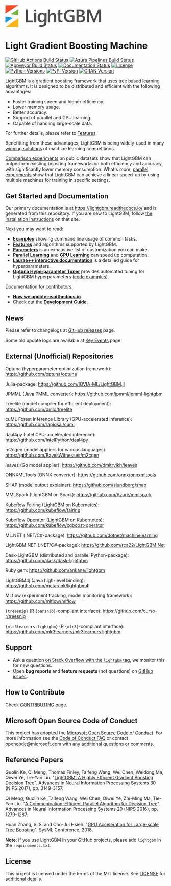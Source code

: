 <img src=https://github.com/microsoft/LightGBM/blob/master/docs/logo/LightGBM_logo_black_text.svg width=300 />

Light Gradient Boosting Machine
===============================

[![GitHub Actions Build Status](https://github.com/microsoft/LightGBM/workflows/R%20GitHub%20Actions/badge.svg?branch=master)](https://github.com/microsoft/LightGBM/actions)
[![Azure Pipelines Build Status](https://lightgbm-ci.visualstudio.com/lightgbm-ci/_apis/build/status/Microsoft.LightGBM?branchName=master)](https://lightgbm-ci.visualstudio.com/lightgbm-ci/_build/latest?definitionId=1)
[![Appveyor Build Status](https://ci.appveyor.com/api/projects/status/1ys5ot401m0fep6l/branch/master?svg=true)](https://ci.appveyor.com/project/guolinke/lightgbm/branch/master)
[![Documentation Status](https://readthedocs.org/projects/lightgbm/badge/?version=latest)](https://lightgbm.readthedocs.io/)
[![License](https://img.shields.io/github/license/microsoft/lightgbm.svg)](https://github.com/microsoft/LightGBM/blob/master/LICENSE)
[![Python Versions](https://img.shields.io/pypi/pyversions/lightgbm.svg?logo=python&logoColor=white)](https://pypi.org/project/lightgbm)
[![PyPI Version](https://img.shields.io/pypi/v/lightgbm.svg?logo=pypi&logoColor=white)](https://pypi.org/project/lightgbm)
[![CRAN Version](https://www.r-pkg.org/badges/version/lightgbm)](https://cran.r-project.org/package=lightgbm)

LightGBM is a gradient boosting framework that uses tree based learning algorithms. It is designed to be distributed and efficient with the following advantages:

- Faster training speed and higher efficiency.
- Lower memory usage.
- Better accuracy.
- Support of parallel and GPU learning.
- Capable of handling large-scale data.

For further details, please refer to [Features](https://github.com/microsoft/LightGBM/blob/master/docs/Features.rst).

Benefitting from these advantages, LightGBM is being widely-used in many [winning solutions](https://github.com/microsoft/LightGBM/blob/master/examples/README.md#machine-learning-challenge-winning-solutions) of machine learning competitions.

[Comparison experiments](https://github.com/microsoft/LightGBM/blob/master/docs/Experiments.rst#comparison-experiment) on public datasets show that LightGBM can outperform existing boosting frameworks on both efficiency and accuracy, with significantly lower memory consumption. What's more, [parallel experiments](https://github.com/microsoft/LightGBM/blob/master/docs/Experiments.rst#parallel-experiment) show that LightGBM can achieve a linear speed-up by using multiple machines for training in specific settings.

Get Started and Documentation
-----------------------------

Our primary documentation is at https://lightgbm.readthedocs.io/ and is generated from this repository. If you are new to LightGBM, follow [the installation instructions](https://lightgbm.readthedocs.io/en/latest/Installation-Guide.html) on that site.

Next you may want to read:

- [**Examples**](https://github.com/microsoft/LightGBM/tree/master/examples) showing command line usage of common tasks.
- [**Features**](https://github.com/microsoft/LightGBM/blob/master/docs/Features.rst) and algorithms supported by LightGBM.
- [**Parameters**](https://github.com/microsoft/LightGBM/blob/master/docs/Parameters.rst) is an exhaustive list of customization you can make.
- [**Parallel Learning**](https://github.com/microsoft/LightGBM/blob/master/docs/Parallel-Learning-Guide.rst) and [**GPU Learning**](https://github.com/microsoft/LightGBM/blob/master/docs/GPU-Tutorial.rst) can speed up computation.
- [**Laurae++ interactive documentation**](https://sites.google.com/view/lauraepp/parameters) is a detailed guide for hyperparameters.
- [**Optuna Hyperparameter Tuner**](https://medium.com/optuna/lightgbm-tuner-new-optuna-integration-for-hyperparameter-optimization-8b7095e99258) provides automated tuning for LightGBM hyperparameters ([code examples](https://github.com/optuna/optuna/blob/master/examples/)).

Documentation for contributors:

- [**How we update readthedocs.io**](https://github.com/microsoft/LightGBM/blob/master/docs/README.rst).
- Check out the [**Development Guide**](https://github.com/microsoft/LightGBM/blob/master/docs/Development-Guide.rst).

News
----

Please refer to changelogs at [GitHub releases](https://github.com/microsoft/LightGBM/releases) page.

Some old update logs are available at [Key Events](https://github.com/microsoft/LightGBM/blob/master/docs/Key-Events.md) page.

External (Unofficial) Repositories
----------------------------------

Optuna (hyperparameter optimization framework): https://github.com/optuna/optuna

Julia-package: https://github.com/IQVIA-ML/LightGBM.jl

JPMML (Java PMML converter): https://github.com/jpmml/jpmml-lightgbm

Treelite (model compiler for efficient deployment): https://github.com/dmlc/treelite

cuML Forest Inference Library (GPU-accelerated inference): https://github.com/rapidsai/cuml

daal4py (Intel CPU-accelerated inference): https://github.com/IntelPython/daal4py

m2cgen (model appliers for various languages): https://github.com/BayesWitnesses/m2cgen

leaves (Go model applier): https://github.com/dmitryikh/leaves

ONNXMLTools (ONNX converter): https://github.com/onnx/onnxmltools

SHAP (model output explainer): https://github.com/slundberg/shap

MMLSpark (LightGBM on Spark): https://github.com/Azure/mmlspark

Kubeflow Fairing (LightGBM on Kubernetes): https://github.com/kubeflow/fairing

Kubeflow Operator (LightGBM on Kubernetes): https://github.com/kubeflow/xgboost-operator

ML.NET (.NET/C#-package): https://github.com/dotnet/machinelearning

LightGBM.NET (.NET/C#-package): https://github.com/rca22/LightGBM.Net

Dask-LightGBM (distributed and parallel Python-package): https://github.com/dask/dask-lightgbm

Ruby gem: https://github.com/ankane/lightgbm

LightGBM4j (Java high-level binding): https://github.com/metarank/lightgbm4j

MLflow (experiment tracking, model monitoring framework): https://github.com/mlflow/mlflow

`{treesnip}` (R `{parsnip}`-compliant interface): https://github.com/curso-r/treesnip

`{mlr3learners.lightgbm}` (R `{mlr3}`-compliant interface): https://github.com/mlr3learners/mlr3learners.lightgbm

Support
-------

- Ask a question [on Stack Overflow with the `lightgbm` tag](https://stackoverflow.com/questions/ask?tags=lightgbm), we monitor this for new questions.
- Open **bug reports** and **feature requests** (not questions) on [GitHub issues](https://github.com/microsoft/LightGBM/issues).

How to Contribute
-----------------

Check [CONTRIBUTING](https://github.com/microsoft/LightGBM/blob/master/CONTRIBUTING.md) page.

Microsoft Open Source Code of Conduct
-------------------------------------

This project has adopted the [Microsoft Open Source Code of Conduct](https://opensource.microsoft.com/codeofconduct/). For more information see the [Code of Conduct FAQ](https://opensource.microsoft.com/codeofconduct/faq/) or contact [opencode@microsoft.com](mailto:opencode@microsoft.com) with any additional questions or comments.

Reference Papers
----------------

Guolin Ke, Qi Meng, Thomas Finley, Taifeng Wang, Wei Chen, Weidong Ma, Qiwei Ye, Tie-Yan Liu. "[LightGBM: A Highly Efficient Gradient Boosting Decision Tree](https://papers.nips.cc/paper/6907-lightgbm-a-highly-efficient-gradient-boosting-decision-tree)". Advances in Neural Information Processing Systems 30 (NIPS 2017), pp. 3149-3157.

Qi Meng, Guolin Ke, Taifeng Wang, Wei Chen, Qiwei Ye, Zhi-Ming Ma, Tie-Yan Liu. "[A Communication-Efficient Parallel Algorithm for Decision Tree](http://papers.nips.cc/paper/6380-a-communication-efficient-parallel-algorithm-for-decision-tree)". Advances in Neural Information Processing Systems 29 (NIPS 2016), pp. 1279-1287.

Huan Zhang, Si Si and Cho-Jui Hsieh. "[GPU Acceleration for Large-scale Tree Boosting](https://arxiv.org/abs/1706.08359)". SysML Conference, 2018.

**Note**: If you use LightGBM in your GitHub projects, please add `lightgbm` in the `requirements.txt`.

License
-------

This project is licensed under the terms of the MIT license. See [LICENSE](https://github.com/microsoft/LightGBM/blob/master/LICENSE) for additional details.
